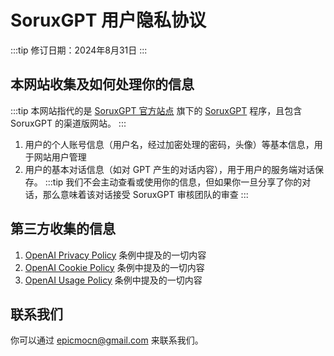 # SoruxGPT 用户隐私协议
:::tip
修订日期：2024年8月31日
:::

## 本网站收集及如何处理你的信息
:::tip
本网站指代的是 [SoruxGPT 官方站点](https://www.soruxgpt.com) 旗下的 [SoruxGPT](https://chat.soruxgpt.com) 程序，且包含 SoruxGPT 的渠道版网站。
:::
1. 用户的个人账号信息（用户名，经过加密处理的密码，头像）等基本信息，用于网站用户管理
2. 用户的基本对话信息（如对 GPT 产生的对话内容），用于用户的服务端对话保存。
:::tip
我们不会主动查看或使用你的信息，但如果你一旦分享了你的对话，那么意味着该对话接受 SoruxGPT 审核团队的审查
:::

## 第三方收集的信息
1. [OpenAI Privacy Policy](https://openai.com/policies/privacy-policy/) 条例中提及的一切内容
2. [OpenAI Cookie Policy](https://openai.com/policies/cookie-policy) 条例中提及的一切内容
3. [OpenAI Usage Policy](https://openai.com/policies/usage-policies) 条例中提及的一切内容

## 联系我们

你可以通过 epicmocn@gmail.com 来联系我们。